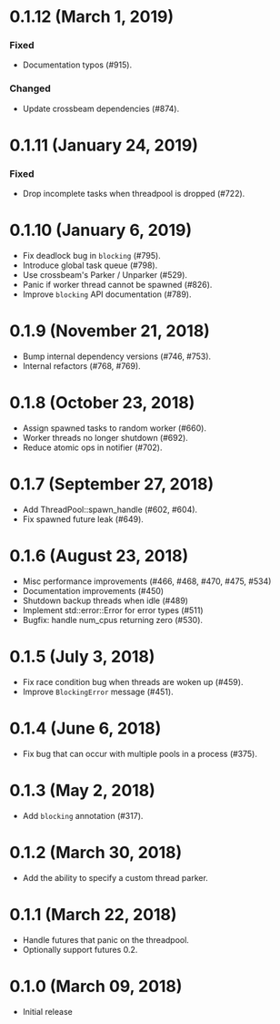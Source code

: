 # 0.1.12 (March 1, 2019)

### Fixed
- Documentation typos (#915).

### Changed
- Update crossbeam dependencies (#874).

# 0.1.11 (January 24, 2019)

### Fixed
- Drop incomplete tasks when threadpool is dropped (#722).

# 0.1.10 (January 6, 2019)

* Fix deadlock bug in `blocking` (#795).
* Introduce global task queue (#798).
* Use crossbeam's Parker / Unparker (#529).
* Panic if worker thread cannot be spawned (#826).
* Improve `blocking` API documentation (#789).

# 0.1.9 (November 21, 2018)

* Bump internal dependency versions (#746, #753).
* Internal refactors (#768, #769).

# 0.1.8 (October 23, 2018)

* Assign spawned tasks to random worker (#660).
* Worker threads no longer shutdown (#692).
* Reduce atomic ops in notifier (#702).

# 0.1.7 (September 27, 2018)

* Add ThreadPool::spawn_handle (#602, #604).
* Fix spawned future leak (#649).

# 0.1.6 (August 23, 2018)

* Misc performance improvements (#466, #468, #470, #475, #534)
* Documentation improvements (#450)
* Shutdown backup threads when idle (#489)
* Implement std::error::Error for error types (#511)
* Bugfix: handle num_cpus returning zero (#530).

# 0.1.5 (July 3, 2018)

* Fix race condition bug when threads are woken up (#459).
* Improve `BlockingError` message (#451).

# 0.1.4 (June 6, 2018)

* Fix bug that can occur with multiple pools in a process (#375).

# 0.1.3 (May 2, 2018)

* Add `blocking` annotation (#317).

# 0.1.2 (March 30, 2018)

* Add the ability to specify a custom thread parker.

# 0.1.1 (March 22, 2018)

* Handle futures that panic on the threadpool.
* Optionally support futures 0.2.

# 0.1.0 (March 09, 2018)

* Initial release
